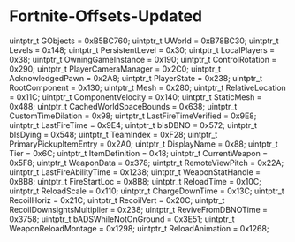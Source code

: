 # Fortnite-Offsets-Updated

  uintptr_t GObjects = 0xB5BC760;
    uintptr_t UWorld = 0xB78BC30;
    uintptr_t Levels = 0x148;
    uintptr_t PersistentLevel = 0x30;
    uintptr_t LocalPlayers = 0x38;
    uintptr_t OwningGameInstance = 0x190;
    uintptr_t ControlRotation = 0x290;
    uintptr_t PlayerCameraManager = 0x2C0;
    uintptr_t AcknowledgedPawn = 0x2A8;
    uintptr_t PlayerState = 0x238;
    uintptr_t RootComponent = 0x130;
    uintptr_t Mesh = 0x280;
    uintptr_t RelativeLocation = 0x11C;
    uintptr_t ComponentVelocity = 0x140;
    uintptr_t StaticMesh = 0x488;
    uintptr_t CachedWorldSpaceBounds = 0x638;
    uintptr_t CustomTimeDilation = 0x98;
    uintptr_t LastFireTimeVerified = 0x9E8;
    uintptr_t LastFireTime = 0x9E4;
    uintptr_t bIsDBNO = 0x572;
    uintptr_t bIsDying = 0x548;
    uintptr_t TeamIndex = 0xF28;
    uintptr_t PrimaryPickupItemEntry = 0x2A0;
    uintptr_t DisplayName = 0x88;
    uintptr_t Tier = 0x6C;
    uintptr_t ItemDefinition = 0x18;
    uintptr_t CurrentWeapon = 0x5F8;
    uintptr_t WeaponData = 0x378;
    uintptr_t RemoteViewPitch = 0x22A;
    uintptr_t LastFireAbilityTime = 0x1238;
    uintptr_t WeaponStatHandle = 0x8B8;
    uintptr_t FireStartLoc = 0x8B8;
    uintptr_t ReloadTime = 0x10C;
    uintptr_t ReloadScale = 0x110;
    uintptr_t ChargeDownTime = 0x13C;
    uintptr_t RecoilHoriz = 0x21C;
    uintptr_t RecoilVert = 0x20C;
    uintptr_t RecoilDownsightsMultiplier = 0x238;
    uintptr_t ReviveFromDBNOTime = 0x3758;
    uintptr_t bADSWhileNotOnGround = 0x3E51;
    uintptr_t WeaponReloadMontage = 0x1298;
    uintptr_t ReloadAnimation = 0x1268;
